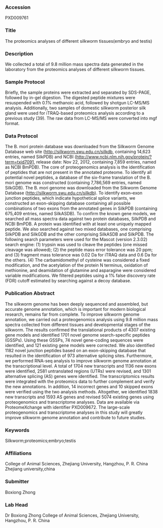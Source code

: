 ### Accession
PXD009761

### Title
The proteomics analyses of different silkworm tissues(embryo and testis)

### Description
We collected a total of 9.8 million mass spectra data generated in the laboratory from the proteomics analyses of different silkworm tissues.

### Sample Protocol
Briefly, the sample proteins were extracted and separated by SDS-PAGE, followed by in-gel digestion. The digested peptide mixtures were resuspended with 0.1% methanoic acid, followed by shotgun LC-MS/MS analysis. Additionally, two samples of domestic silkworm posterior silk gland were used for iTRAQ-based proteomics analysis according to a previous study (39). The raw data from LC-MS/MS were converted into mgf format.

### Data Protocol
The B. mori protein database was downloaded from the Silkworm Genome Database web site (http://silkworm.swu.edu.cn/silkdb, containing 14,623 entries, named SilkPDB) and NCBI (http://www.ncbi.nlm.nih.gov/protein/?term=txid7091, release date: Nov 22, 2012, containing 7,859 entries, named as NCBI BmPDB). The core of proteogenomics analysis is the identification of peptides that are not present in the annotated proteome. To identify all potential novel peptides, a database of the six-frame translation of the B. mori genome was constructed (containing 7,786,569 entries, named SilkGDB). The B. mori genome was downloaded from the Silkworm Genome Database (http://silkworm.swu.edu.cn/silkdb). To identify exon–exon junction peptides, which indicate hypothetical splice variants, we constructed an exon-skipping database containing all possible combinations of two exons from the annotated genes in SilkPDB (containing 675,409 entries, named SilkASDB). To confirm the known gene models, we searched all mass spectra data against two protein databases, SilkPDB and NCBI BmPDB. A protein was identified with at least one uniquely mapped peptide. We also searched against two mixed databases, one comprising SilkPDB and SilkGDB and the other comprising SilkASDB and SilkPDB. The following search parameters were used for the Mascot (version 2.3.02) search engine: (1) trypsin was used to cleave the peptides (one missed cleavage was allowed); (2) the peptide mass error tolerance was 20 ppm; and (3) fragment mass tolerance was 0.02 Da for iTRAQ data and 0.6 Da for the others. (4) The carbamidomethyl of cysteine was considered a fixed modification, and the acetylation of the protein N terminus, oxidation of methionine, and deamidation of glutamine and asparagine were considered variable modifications. We filtered peptides using a 1% false discovery rate (FDR) cutoff estimated by searching against a decoy database.

### Publication Abstract
The silkworm genome has been deeply sequenced and assembled, but accurate genome annotation, which is important for modern biological research, remains far from complete. To improve silkworm genome annotation, we carried out a proteogenomics analysis using 9.8 million mass spectra collected from different tissues and developmental stages of the silkworm. The results confirmed the translational products of 4307 existing gene models and identified 1701 novel genome search-specific peptides (GSSPs). Using these GSSPs, 74 novel gene-coding sequences were identified, and 121 existing gene models were corrected. We also identified 1182 novel junction peptides based on an exon-skipping database that resulted in the identification of 973 alternative splicing sites. Furthermore, we performed RNA-seq analysis to improve silkworm genome annotation at the transcriptional level. A total of 1704 new transcripts and 1136 new exons were identified, 2581 untranslated regions (UTRs) were revised, and 1301 alternative splicing (AS) genes were identified. The transcriptomics results were integrated with the proteomics data to further complement and verify the new annotations. In addition, 14 incorrect genes and 10 skipped exons were verified using the two analysis methods. Altogether, we identified 1838 new transcripts and 1593 AS genes and revised 5074 existing genes using proteogenomics and transcriptome analyses. Data are available via ProteomeXchange with identifier PXD009672. The large-scale proteogenomics and transcriptome analyses in this study will greatly improve silkworm genome annotation and contribute to future studies.

### Keywords
Silkworm;proteomics;embryo;testis

### Affiliations
College of Animal Sciences, Zhejiang University, Hangzhou, P. R. China
Zhejiang university,china

### Submitter
Boxiong Zhong

### Lab Head
Dr Boxiong Zhong
College of Animal Sciences, Zhejiang University, Hangzhou, P. R. China



